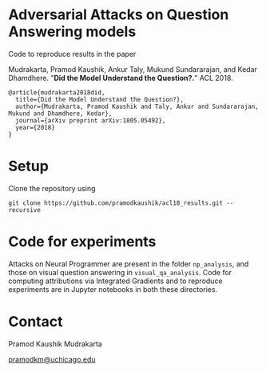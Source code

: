 # Adversarial Attacks on Question Answering models

Code to reproduce results in the paper

Mudrakarta, Pramod Kaushik, Ankur Taly, Mukund Sundararajan, and Kedar Dhamdhere. "**Did the Model Understand the Question?.**" ACL 2018.

```
@article{mudrakarta2018did,
  title={Did the Model Understand the Question?},
  author={Mudrakarta, Pramod Kaushik and Taly, Ankur and Sundararajan, Mukund and Dhamdhere, Kedar},
  journal={arXiv preprint arXiv:1805.05492},
  year={2018}
}
```

# Setup

Clone the repository using 

```
git clone https://github.com/pramodkaushik/acl18_results.git --recursive
```

# Code for experiments

Attacks on Neural Programmer are present in the folder `np_analysis`, and those on visual question answering in `visual_qa_analysis`. Code for computing attributions via Integrated Gradients and to reproduce experiments are in Jupyter notebooks in both these directories. 

# Contact

Pramod Kaushik Mudrakarta

[pramodkm@uchicago.edu](mailto:pramodkm@uchicago.edu)
